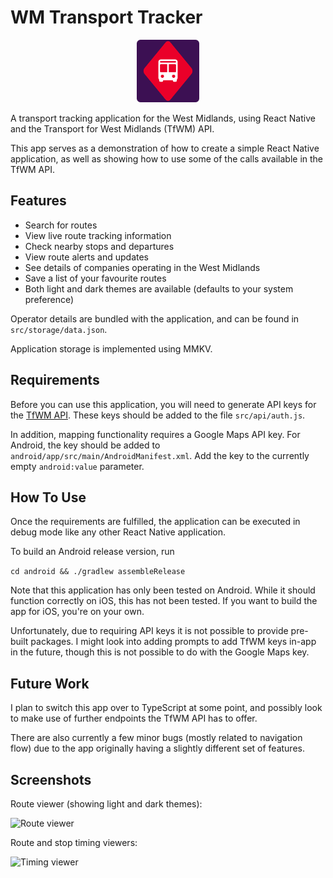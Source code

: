 # WM Transport Tracker

<p align="center">
  <img height="100" src="screenshots/icon.png?raw=true">
</p>

A transport tracking application for the West Midlands, using React Native and the Transport for West Midlands (TfWM) API.

This app serves as a demonstration of how to create a simple React Native application, as well as showing how to use some of the calls available in the TfWM API.

## Features

* Search for routes
* View live route tracking information
* Check nearby stops and departures
* View route alerts and updates
* See details of companies operating in the West Midlands
* Save a list of your favourite routes
* Both light and dark themes are available (defaults to your system preference)

Operator details are bundled with the application, and can be found in ```src/storage/data.json```.

Application storage is implemented using MMKV.

## Requirements

Before you can use this application, you will need to generate API keys for the [TfWM API](https://api-portal.tfwm.org.uk). These keys should be added to the file ```src/api/auth.js```.

In addition, mapping functionality requires a Google Maps API key. For Android, the key should be added to ```android/app/src/main/AndroidManifest.xml```. Add the key to the currently empty ```android:value``` parameter.

## How To Use

Once the requirements are fulfilled, the application can be executed in debug mode like any other React Native application.

To build an Android release version, run

```cd android && ./gradlew assembleRelease```

Note that this application has only been tested on Android. While it should function correctly on iOS, this has not been tested. If you want to build the app for iOS, you're on your own.

Unfortunately, due to requiring API keys it is not possible to provide pre-built packages. I might look into adding prompts to add TfWM keys in-app in the future, though this is not possible to do with the Google Maps key.

## Future Work

I plan to switch this app over to TypeScript at some point, and possibly look to make use of further endpoints the TfWM API has to offer.

There are also currently a few minor bugs (mostly related to navigation flow) due to the app originally having a slightly different set of features.

## Screenshots

Route viewer (showing light and dark themes):

![Route viewer](screenshots/route.webp?raw=true "Route viewer")

Route and stop timing viewers:

![Timing viewer](screenshots/timing.webp?raw=true "Timing viewer")
